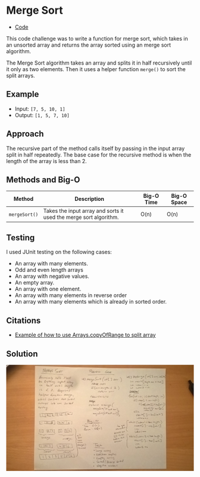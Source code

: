 # Merge Sort
* [Code](../src/main/java/sort)

This code challenge was to write a function for merge sort, which takes in an unsorted array and returns the array sorted using an merge sort algorithm.  

The Merge Sort algorithm takes an array and splits it in half recursively until it only as two elements.  Then it uses a helper function `merge()` to sort the split arrays.

## Example

* Input: `[7, 5, 10, 1]`
* Output: `[1, 5, 7, 10]`


## Approach

The recursive part of the method calls itself by passing in the input array split in half repeatedly.  The base case for the recursive method is when the length of the array is less than 2.


## Methods and Big-O

| Method                    | Description                                                                                                                        | Big-O Time  | Big-O Space  |
|---------------------------|-----------------------------------------------------------------------------------|-------------|--------------|
| `mergeSort()`             | Takes the input array and sorts it used the merge sort algorithm.                 | O(n)        | O(n)         |


## Testing

I used JUnit testing on the following cases:
* An array with many elements.
* Odd and even length arrays
* An array with negative values.
* An empty array.
* An array with one element.
* An array with many elements in reverse order
* An array with many elements which is already in sorted order.


## Citations

* [Example of how to use Arrays.copyOfRange to split array](https://stackoverflow.com/questions/24169216/how-to-pass-part-of-an-array-as-function-argument-in-java)

## Solution

<img src="../assets/merge-sort.jpg" width="800">





